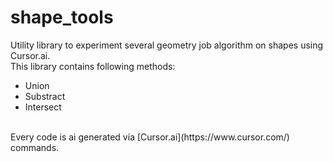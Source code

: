 # shape_tools
Utility library to experiment several geometry job algorithm on shapes using Cursor.ai.
</br>
This library contains following methods:</br>
- Union</br>
- Substract</br>
- Intersect</br>
</br>
Every code is ai generated via [Cursor.ai](https://www.cursor.com/) commands.
